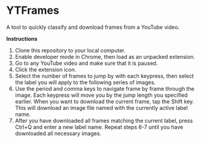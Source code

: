 # YTFrames
A tool to quickly classify and download frames from a YouTube video.

**Instructions**
  1. Clone this repository to your local computer.
  2. Enable developer mode in Chrome, then load as an unpacked extension.
  3. Go to any YouTube video and make sure that it is paused.
  4. Click the extension icon.
  5. Select the number of frames to jump by with each keypress, then select the label you will apply to the following series of images.
  6. Use the period and comma keys to navigate frame by frame through the image. Each keypress will move you by the jump length you specified earlier. When you want to download the current frame, tap the Shift key. This will download an image file named with the currently active label name.
  7. After you have downloaded all frames matching the current label, press Ctrl+Q and enter a new label name. Repeat steps 6-7 until you have downloaded all necessary images.
